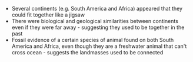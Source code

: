 - Several continents (e.g. South America and Africa) appeared that they could fit together like a jigsaw
- There were biological and geological similarities between continents even if they were far away - suggesting they used to be together in the past
- Fossil evidence of a certain species of animal found on both South America and Africa, even though they are a freshwater animal that can't cross ocean - suggests the landmasses used to be connected
